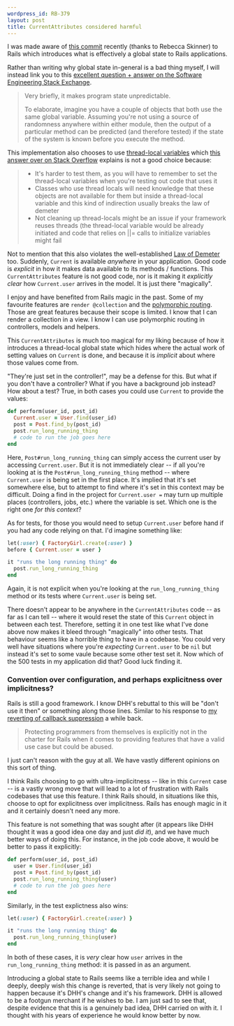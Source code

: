 ```yaml
---
wordpress_id: RB-379
layout: post
title: CurrentAttributes considered harmful
---
```


I was made aware of [this commit](https://github.com/rails/rails/commit/24a864437e845febe91e3646ca008e8dc7f76b56) recently (thanks to Rebecca Skinner) to Rails which introduces what is effectively a global state to Rails applications.

Rather than writing why global state in-general is a bad thing myself, I will instead link you to this [excellent question + answer on the Software Engineering Stack Exchange](https://softwareengineering.stackexchange.com/questions/148108/why-is-global-state-so-evil).

> Very briefly, it makes program state unpredictable.
>
> To elaborate, imagine you have a couple of objects that both use the same global variable. Assuming you're not using a source of randomness anywhere within either module, then the output of a particular method can be predicted (and therefore tested) if the state of the system is known before you execute the method.

This implementation also chooses to use [thread-local variables](https://github.com/rails/rails/commit/24a864437e845febe91e3646ca008e8dc7f76b56#diff-3c3c0f647bc4702f9453c173a707aa06R90) which [this answer over on Stack Overflow](https://stackoverflow.com/a/8291218/15245) explains is not a good choice because:

> * It's harder to test them, as you will have to remember to set the thread-local variables when you're testing out code that uses it
> * Classes who use thread locals will need knowledge that these objects are not available for them but inside a thread-local variable and this kind of indirection usually breaks the law of demeter
> * Not cleaning up thread-locals might be an issue if your framework reuses threads (the thread-local variable would be already initiated and code that relies on ||= calls to initialize variables might fail

Not to mention that this also violates the well-established [Law of Demeter](https://en.wikipedia.org/wiki/Law_of_Demeter) too. Suddenly, `Current` is available _anywhere_ in your application. Good code is _explicit_ in how it makes data available to its methods / functions. This `CurrentAttributes` feature is not good code, nor is it making it _explicitly clear_ how `Current.user` arrives in the model. It is just there "magically".

I enjoy and have benefited from Rails magic in the past. Some of my favourite features are `render @collection` and the [polymorphic routing](http://ryanbigg.com/2012/03/polymorphic-routes). Those are great features because their scope is limited. I know that I can render a collection in a view. I know I can use polymorphic routing in controllers, models and helpers.

This `CurrentAttributes` is much too magical for my liking because of how it introduces a thread-local global state which hides where the actual work of setting values on `Current` is done, and because it is _implicit_ about where those values come from.

"They're just set in the controller!", may be a defense for this. But what if you don't have a controller? What if you have a background job instead? How about a test? True, in both cases you could use `Current` to provide the values:

```ruby
def perform(user_id, post_id)
  Current.user = User.find(user_id)
  post = Post.find_by(post_id)
  post.run_long_running_thing
  # code to run the job goes here
end
```

Here, `Post#run_long_running_thing` can simply access the current user by accessing `Current.user`. But it is not immediately clear -- if all you're looking at is the `Post#run_long_running_thing` method -- where `Current.user` is being set in the first place. It's implied that it's set somewhere else, but to attempt to find where it's set in this context may be difficult. Doing a find in the project for `Current.user =` may turn up multiple places (controllers, jobs, etc.) where the variable is set. Which one is the right one _for this context_?

As for tests, for those you would need to setup `Current.user` before hand if you had any code relying on that. I'd imagine something like:

```ruby
let(:user) { FactoryGirl.create(:user) }
before { Current.user = user }

it "runs the long running thing" do
  post.run_long_running_thing
end
```

Again, it is not explicit when you're looking at the `run_long_running_thing` method or its tests where `Current.user` is being set.

There doesn't appear to be anywhere in the `CurrentAttributes` code -- as far as I can tell -- where it would reset the state of this `Current` object in between each test. Therefore, setting it in one test like what I've done above now makes it bleed through "magically" into other tests. That behaviour seems like a horrible thing to have in a codebase. You could very well have situations where you're _expecting_ `Current.user` to be `nil` but instead it's set to some vaule because some other test set it. Now which of the 500 tests in my application did that? Good luck finding it.

### Convention over configuration, and perhaps explicitness over implicitness?

Rails is still a good framework. I know DHH's rebuttal to this will be "don't use it then" or something along those lines. Similar to his response to [my reverting of callback suppression](https://github.com/rails/rails/pull/25115) a while back.

> Protecting programmers from themselves is explicitly not in the charter for Rails when it comes to providing features that have a valid use case but could be abused.

I just can't reason with the guy at all. We have vastly different opinions on this sort of thing.

I think Rails choosing to go with ultra-implicitness -- like in this `Current` case -- is a vastly wrong move that will lead to a lot of frustration with Rails codebases that use this feature. I think Rails should, in situations like this, choose to opt for explicitness over implicitness. Rails has enough magic in it and it certainly doesn't need any more.

This feature is not something that was sought after (it appears like DHH thought it was a good idea one day and just _did it_), and we have much better ways of doing this. For instance, in the job code above, it would be better to pass it explicitly:

```ruby
def perform(user_id, post_id)
  user = User.find(user_id)
  post = Post.find_by(post_id)
  post.run_long_running_thing(user)
  # code to run the job goes here
end
```

Similarly, in the test explictness also wins:

```ruby
let(:user) { FactoryGirl.create(:user) }

it "runs the long running thing" do
  post.run_long_running_thing(user)
end
```

In both of these cases, it is _very_ clear how `user` arrives in the `run_long_running_thing` method: it is passed in as an argument.

Introducing a global state to Rails seems like a terrible idea and while I deeply, deeply wish this change is reverted, that is very likely not going to happen because it's DHH's change and it's his framework. DHH is allowed to be a footgun merchant if he wishes to be. I am just sad to see that, despite evidence that this is a genuinely bad idea, DHH carried on with it. I thought with his years of experience he would know better by now.
